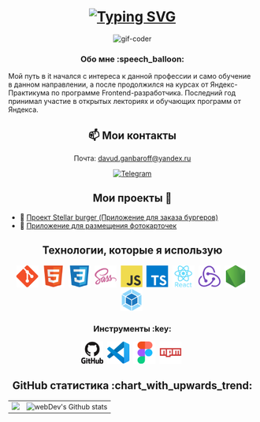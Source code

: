  <h1 align="center">
  <a href="https://git.io/typing-svg"><img src="https://readme-typing-svg.herokuapp.com?font=Fira+Code&duration=3000&pause=500&width=435&lines=%D0%9F%D1%80%D0%B8%D0%B2%D0%B5%D1%82+%F0%9F%91%8B;%D0%9C%D0%B5%D0%BD%D1%8F+%D0%B7%D0%BE%D0%B2%D1%83%D1%82+%D0%94%D0%B0%D0%B2%D1%83%D0%B4" alt="Typing SVG" /></a>
</h1>

<div align="center">
  <img src="https://media4.giphy.com/media/v1.Y2lkPTc5MGI3NjExZjh6c29haGF3MXl6NDd4MWhuYzRrdm52d3RzN2R6NnJ2ZXBmZHc4NiZlcD12MV9pbnRlcm5hbF9naWZfYnlfaWQmY3Q9Zw/lJNoBCvQYp7nq/giphy.webp" alt="gif-coder" />
</div>
  
  
<div align="center">
  <h3>Обо мне :speech_balloon:</h3>
  <p align="left">Мой путь в it начался с интереса к данной профессии и само обучение в данном направлении, а после продолжился на курсах от Яндекс-Практикума по программе Frontend-разработчика. Последний год принимал участие в открытых лекториях и обучающих программ от Яндекса.
  </p>
</div>


<div align="center"> 
 <h2>📫 Мои контакты</h2> 
 <p>
   Почта: <a href="mailto:ya.sergei240300@yandex.ru">davud.ganbaroff@yandex.ru</a>
 </p>
 
 <p>
   <a href="https://t.me/DavuDaD">
     <img src="https://img.shields.io/badge/-Telegram-26A5E4?logo=telegram&logoColor=white&style=flat" alt="Telegram">
   </a>
 </p>
</div>

<div>
 <h2 align="center">Мои проекты 💼</h2>

- 📁 [Проект Stellar burger (Приложение для заказа бургеров)](https://github.com/DavudGan/stellar-burger)
- 📁 [Приложение для размещения фотокарточек](https://github.com/DavudGan/mesto-project-ff)
</div>



<div align="center">  
 <h2>Технологии, которые я использую</h2>
   <img src="https://github.com/devicons/devicon/blob/master/icons/git/git-original.svg" title="git" alt="git" width="45" height="45"/>&nbsp
   <img src="https://github.com/devicons/devicon/blob/master/icons/html5/html5-original.svg" title="html5" alt="html5" width="45" height="45"/>&nbsp
   <img src="https://github.com/devicons/devicon/blob/master/icons/css3/css3-original.svg" title="css" alt="css" width="45" height="45"/>&nbsp
   <img src="https://github.com/devicons/devicon/blob/master/icons/sass/sass-original.svg" title="sass/scss" alt="sass/scss" width="45" height="45"/>&nbsp;
   <img src="https://github.com/devicons/devicon/blob/master/icons/javascript/javascript-original.svg" title="javascript" alt="javascript" width="45" height="45"/>&nbsp
   <img src="https://github.com/devicons/devicon/blob/master/icons/typescript/typescript-original.svg" title="typescript" alt="typescript" width="45" height="45"/>&nbsp
   <img src="https://github.com/devicons/devicon/blob/master/icons/react/react-original-wordmark.svg" title="reactjs" alt="reactjs" width="45" height="45"/>&nbsp
   <img src="https://github.com/devicons/devicon/blob/master/icons/redux/redux-original.svg" title="redux" alt="redux" width="45" height="45"/>&nbsp;
   <img src="https://github.com/devicons/devicon/blob/master/icons/nodejs/nodejs-original.svg" title="nodejs" alt="nodejs" width="45" height="45"/>&nbsp
   <img src="https://github.com/devicons/devicon/blob/master/icons/webpack/webpack-original.svg" title="webpack" alt="webpack" width="45" height="45"/>&nbsp;
</div>

<div align="center">
  <h3>Инструменты :key:</h3>
  <img src="https://github.com/devicons/devicon/blob/master/icons/github/github-original-wordmark.svg" title="github" alt="github" width="45" height="45" fill="red"/>&nbsp
  <img src="https://github.com/devicons/devicon/blob/master/icons/vscode/vscode-original.svg" title="vscode" alt="vscode" width="45" height="45"/>&nbsp
  <img src="https://github.com/devicons/devicon/blob/master/icons/figma/figma-original.svg" title="figma" alt="figma" width="45" height="45"/>&nbsp
  <img src="https://github.com/devicons/devicon/blob/master/icons/npm/npm-original-wordmark.svg" title="npm" alt="npm" width="45" height="45"/>&nbsp
</div>
  

 <div align="center">
  <h2>GitHub статистика :chart_with_upwards_trend:</h2>
  <table>
    <tr>
      <td>
        <img src="https://github-readme-stats.vercel.app/api/top-langs/?username=DavudGan&hide_border=true&layout=compact"/>
      </td>
      <td>
     <img align="left" src="http://github-readme-streak-stats.herokuapp.com?user=DavudGan&theme=dark&background=272a36" alt="webDev's Github stats" />
      </td>
    </tr>
  </table>
 </div>
  </table>
</div>
    </tr>
  </table>

 
